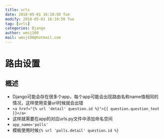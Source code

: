 ```yaml
---
title: urls
date: 2018-05-01 16:10:50 Tue
modify: 2018-05-01 16:10:50 Tue
tag: [urls]
categories: Django
author: wmsj100
mail: wmsj100@hotmail.com
---
```


# 路由设置

## 概述
- Django可能会存在很多个app，每个app可能会出现路由名称name值相同的情况，这样使用变量url时候就会出错
- `<a href="{% url 'detail' question.id %}">{{ question.question_text }}</a>`
- 这样就需要在app的对应urls.py文件中添加命名空间
- `app_name='polls'`
- 模板使用时候`{% url 'polls.detail' question.id %}`
